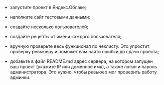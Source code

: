 - запустите проект в Яндекс.Облаке;

- наполните сайт тестовыми данными:
  
- создайте несколько пользователей;

- создайте рецепты от имени каждого пользователя;

- вручную проверьте весь функционал по чеклисту. Это упростит проверку ревьюеру и поможет вам найти ошибки до сдачи проекта;

- добавьте в файл README.md адрес сервера, на котором запущен ваш проект (укажите IP или доменное имя), а также логин и
  пароль администратора. Это нужно, чтобы ревьюер мог проверить работу админки.